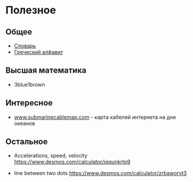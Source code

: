 # Полезное

## Общее

- [Словарь](/ru/useful/dictionary.md)
- [Греческий алфавит](/ru/useful/greek-alphabet.md)

## Высшая математика

- 3blue1brown

## Интересное

- www.submarinecablemap.com - карта кабелей интернета на дне океанов

## Остальное

- Accelerations, speed, velocity
https://www.desmos.com/calculator/iqqunkrtp9

- line between two dots
https://www.desmos.com/calculator/zrbaworvt3